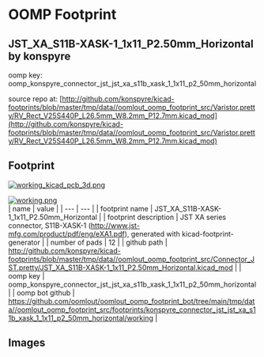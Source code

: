 # OOMP Footprint  
## JST_XA_S11B-XASK-1_1x11_P2.50mm_Horizontal  by konspyre  
  
oomp key: oomp_konspyre_connector_jst_jst_xa_s11b_xask_1_1x11_p2_50mm_horizontal  
  
source repo at: [http://github.com/konspyre/kicad-footprints/blob/master/tmp/data//oomlout_oomp_footprint_src/Varistor.pretty/RV_Rect_V25S440P_L26.5mm_W8.2mm_P12.7mm.kicad_mod](http://github.com/konspyre/kicad-footprints/blob/master/tmp/data//oomlout_oomp_footprint_src/Varistor.pretty/RV_Rect_V25S440P_L26.5mm_W8.2mm_P12.7mm.kicad_mod)  
## Footprint  
  
[![working_kicad_pcb_3d.png](working_kicad_pcb_3d_600.png)](working_kicad_pcb_3d.png)  
  
[![working.png](working_600.png)](working.png)  
| name | value | 
| --- | --- | 
| footprint name | JST_XA_S11B-XASK-1_1x11_P2.50mm_Horizontal | 
| footprint description | JST XA series connector, S11B-XASK-1 (http://www.jst-mfg.com/product/pdf/eng/eXA1.pdf), generated with kicad-footprint-generator | 
| number of pads | 12 | 
| github path | http://github.com/konspyre/kicad-footprints/blob/master/tmp/data//oomlout_oomp_footprint_src/Connector_JST.pretty/JST_XA_S11B-XASK-1_1x11_P2.50mm_Horizontal.kicad_mod | 
| oomp key | oomp_konspyre_connector_jst_jst_xa_s11b_xask_1_1x11_p2_50mm_horizontal | 
| oomp bot github | https://github.com/oomlout/oomlout_oomp_footprint_bot/tree/main/tmp/data//oomlout_oomp_footprint_src/footprints/konspyre_connector_jst_jst_xa_s11b_xask_1_1x11_p2_50mm_horizontal/working | 
## Images  
